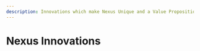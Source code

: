 ```yaml
---
description: Innovations which make Nexus Unique and a Value Proposition
---
```


# Nexus Innovations

